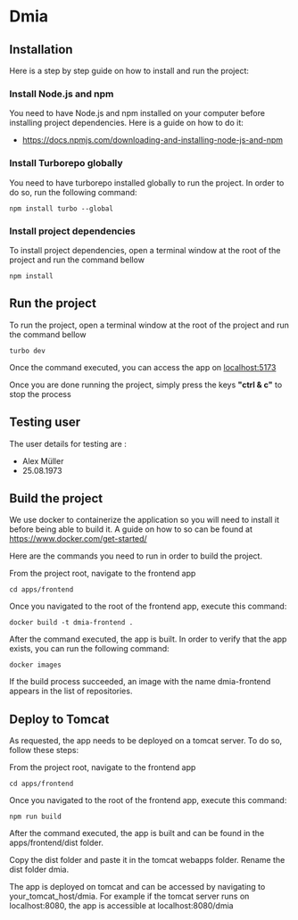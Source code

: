 # Dmia

## Installation
Here is a step by step guide on how to install and run the project:

### Install Node.js and npm
You need to have Node.js and npm installed on your computer before installing project dependencies. Here is a guide on how to do it:
- https://docs.npmjs.com/downloading-and-installing-node-js-and-npm

### Install Turborepo globally
You need to have turborepo installed globally to run the project. In order to do so, run the following command:
```
npm install turbo --global
```

### Install project dependencies
To install project dependencies, open a terminal window at the root of the project and run the command bellow
```
npm install
```

## Run the project
To run the project, open a terminal window at the root of the project and run the command bellow
```
turbo dev
```
Once the command executed, you can access the app on [localhost:5173](http://localhost:5173)

Once you are done running the project, simply press the keys __"ctrl & c"__ to stop the process

## Testing user
The user details for testing are :
- Alex Müller
- 25.08.1973

## Build the project
We use docker to containerize the application so you will need to install it before being able to build it. A guide on how to so can be found at https://www.docker.com/get-started/

Here are the commands you need to run in order to build the project.

From the project root, navigate to the frontend app
```
cd apps/frontend
```

Once you navigated to the root of the frontend app, execute this command:
```
docker build -t dmia-frontend .
```
After the command executed, the app is built. In order to verify that the app exists, you can run the following command:
```
docker images
```
If the build process succeeded, an image with the name dmia-frontend appears in the list of repositories.

## Deploy to Tomcat
As requested, the app needs to be deployed on a tomcat server. To do so, follow these steps:

From the project root, navigate to the frontend app
```
cd apps/frontend
```

Once you navigated to the root of the frontend app, execute this command:
```
npm run build
```

After the command executed, the app is built and can be found in the apps/frontend/dist folder.

Copy the dist folder and paste it in the tomcat webapps folder. Rename the dist folder dmia.

The app is deployed on tomcat and can be accessed by navigating to your_tomcat_host/dmia. For example if the tomcat server runs on localhost:8080, the app is accessible at localhost:8080/dmia
